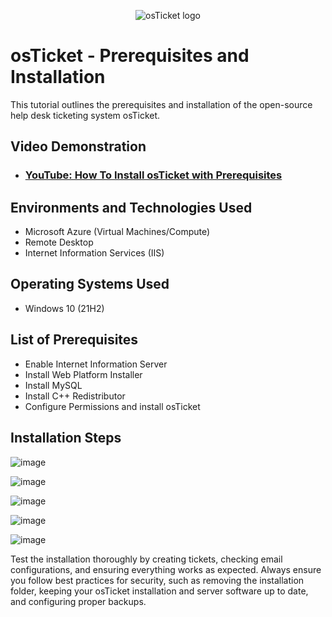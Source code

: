 
<p align="center">
<img src="https://i.imgur.com/Clzj7Xs.png" alt="osTicket logo"/>
</p>

<h1>osTicket - Prerequisites and Installation</h1>
This tutorial outlines the prerequisites and installation of the open-source help desk ticketing system osTicket.<br />


<h2>Video Demonstration</h2>

- ### [YouTube: How To Install osTicket with Prerequisites](https://youtu.be/WRr7XhbUlJg?si=l7tBPCdXBZBfR-e-)

<h2>Environments and Technologies Used</h2>

- Microsoft Azure (Virtual Machines/Compute)
- Remote Desktop
- Internet Information Services (IIS)

<h2>Operating Systems Used </h2>

- Windows 10</b> (21H2)

<h2>List of Prerequisites</h2>

- Enable Internet Information Server
- Install Web Platform Installer
- Install MySQL
- Install C++ Redistributor
- Configure Permissions and install osTicket

<h2>Installation Steps</h2>

![image](https://github.com/Tsteele8/osticket-prereqs/assets/149441408/d877f5fd-bf9f-4288-b4c0-ad2768a8c522)

![image](https://github.com/Tsteele8/osticket-prereqs/assets/149441408/8cd55d7d-5af8-4176-bf52-582c42880ea6)

![image](https://github.com/Tsteele8/osticket-prereqs/assets/149441408/6511e678-91a8-4667-8406-25bedc5c1b8b)

![image](https://github.com/Tsteele8/osticket-prereqs/assets/149441408/35c3d3e6-b712-4bb5-80ee-492231b44893)

![image](https://github.com/Tsteele8/osticket-prereqs/assets/149441408/94d258a1-d606-4539-9bb8-e9ecf756a96b)


Test the installation thoroughly by creating tickets, checking email configurations, and ensuring everything works as expected.
Always ensure you follow best practices for security, such as removing the installation folder, keeping your osTicket installation and server software up to date, and configuring proper backups.

